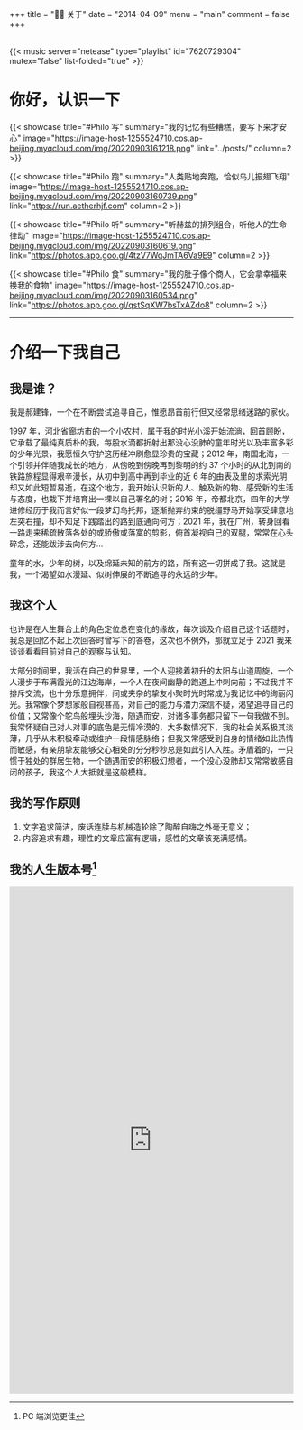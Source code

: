+++
title = "👨‍🔧 关于"
date = "2014-04-09"
menu = "main"
comment = false
+++

<br />
{{< music server="netease" type="playlist" id="7620729304" mutex="false" list-folded="true" >}}
<br />

# 你好，认识一下

{{< showcase title="#Philo 写" summary="我的记忆有些糟糕，要写下来才安心" image="https://image-host-1255524710.cos.ap-beijing.myqcloud.com/img/20220903161218.png" link="../posts/" column=2 >}}

{{< showcase title="#Philo 跑" summary="人类贴地奔跑，恰似鸟儿振翅飞翔" image="https://image-host-1255524710.cos.ap-beijing.myqcloud.com/img/20220903160739.png" link="https://run.aetherhjf.com" column=2 >}}

{{< showcase title="#Philo 听" summary="听赫兹的排列组合，听他人的生命律动" image="https://image-host-1255524710.cos.ap-beijing.myqcloud.com/img/20220903160619.png" link="https://photos.app.goo.gl/4tzV7WqJmTA6Va9E9" column=2 >}}

{{< showcase title="#Philo 食" summary="我的肚子像个商人，它会拿幸福来换我的食物" image="https://image-host-1255524710.cos.ap-beijing.myqcloud.com/img/20220903160534.png" link="https://photos.app.goo.gl/qstSqXW7bsTxAZdo8" column=2 >}}

---

# 介绍一下我自己

## 我是谁？

我是郝建锋，一个在不断尝试追寻自己，惟愿昂首前行但又经常思绪迷路的家伙。

1997 年，河北省廊坊市的一个小农村，属于我的时光小溪开始流淌，回首顾盼，它承载了最纯真质朴的我，每股水滴都折射出那没心没肺的童年时光以及丰富多彩的少年光景，我愿恒久守护这历经冲刷愈显珍贵的宝藏；2012 年，南国北海，一个引领并伴随我成长的地方，从傍晚到傍晚再到黎明的约 37 个小时的从北到南的铁路旅程显得艰辛漫长，从初中到高中再到毕业的近 6 年的由表及里的求索光阴却又如此短暂易逝，在这个地方，我开始认识新的人、触及新的物、感受新的生活与态度，也栽下并培育出一棵以自己署名的树；2016 年，帝都北京，四年的大学进修经历于我而言好似一段梦幻乌托邦，逐渐抛弃约束的脱缰野马开始享受肆意地左突右撞，却不知足下践踏出的路到底通向何方；2021 年，我在广州，转身回看一路走来稀疏散落各处的或骄傲或落寞的剪影，俯首凝视自己的双腿，常常在心头碎念，还能跋涉去向何方...

童年的水，少年的树，以及绵延未知的前方的路，所有这一切拼成了我。这就是我，一个渴望如水漫延、似树伸展的不断追寻的永远的少年。

## 我这个人

也许是在人生舞台上的角色定位总在变化的缘故，每次谈及介绍自己这个话题时，我总是回忆不起上次回答时曾写下的答卷，这次也不例外，那就立足于 2021 我来谈谈看看目前对自己的观察与认知。

大部分时间里，我活在自己的世界里，一个人迎接着初升的太阳与山道周旋，一个人漫步于布满霞光的江边海岸，一个人在夜间幽静的跑道上冲刺向前；不过我并不排斥交流，也十分乐意拥伴，间或夹杂的挚友小聚时光时常成为我记忆中的绚丽闪光。我常像个梦想家般自视甚高，对自己的能力与潜力深信不疑，渴望追寻自己的价值；又常像个鸵鸟般埋头沙海，随遇而安，对诸多事务都只留下一句我做不到。我常怀疑自己对人对事的底色是无情冷漠的，大多数情况下，我的社会关系极其淡薄，几乎从未积极牵动或维护一段情感脉络；但我又常感受到自身的情绪如此热情而敏感，有亲朋挚友能够交心相处的分分秒秒总是如此引人入胜。矛盾着的，一只惯于独处的群居生物，一个随遇而安的积极幻想者，一个没心没肺却又常常敏感自闭的孩子，我这个人大抵就是这般模样。

## 我的写作原则

1. 文字追求简洁，废话连牍与机械造轮除了陶醉自嗨之外毫无意义；
2. 内容追求有趣，理性的文章应富有逻辑，感性的文章该充满感情。

## 我的人生版本号[^1]

[^1]: PC 端浏览更佳

<iframe id="embed_dom" name="embed_dom" frameborder="0" style="display:block;width:-webkit-fill-available; height:900px;" src="https://www.processon.com/embed/624fd9c30791290727b88c26"></iframe>
